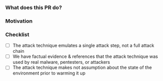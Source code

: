 ### What does this PR do?

<!--
* New attack technique
* Bug fix
* Enhancement
-->

### Motivation

<!--
* What inspired you to submit this pull request?
* Link any related GitHub issues or PRs here.
-->

### Checklist

<!--
For new attack techniques
-->
- [ ] The attack technique emulates a single attack step, not a full attack chain
- [ ] We have factual evidence & references that the attack technique was used by real malware, pentesters, or attackers
- [ ] The attack technique makes not assumption about the state of the environment prior to warming it up